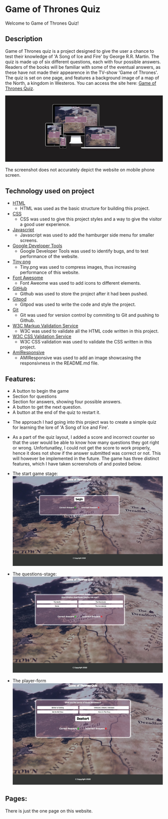 # Game of Thrones Quiz

Welcome to Game of Thrones Quiz!

## Description

Game of Thrones quiz is a project designed to give the user a chance to test their knowledge of 'A Song of Ice and Fire' by George R.R. Martin. The quiz is made up of six different questions, each with four possible answers. Readers of the books will be familiar with some of the eventual answers, as these have not made their appearence in the TV-show 'Game of Thrones'. The quiz is set on one page, and features a background image of a map of the North, a kingdom in Westeros. You can access the site here: [Game of Thrones Quiz](https://hemenhk.github.io/gameofthrones-quiz/).

![responsive design](assets/images/GoT%20quiz%20screenshot.jpg)

The screenshot does not accurately depict the website on mobile phone screen.

## Technology used on project

- [HTML](https://developer.mozilla.org/en-US/docs/Web/HTML)
    - HTML was used as the basic structure for building this project.
- [CSS](https://developer.mozilla.org/en-US/docs/Learn/Getting_started_with_the_web/CSS_basics)
    - CSS was used to give this project styles and a way to give the visitor a good user experience.
- [Javascript](https://developer.mozilla.org/en-US/docs/Web/JavaScript/Guide)
    - Javascript was used to add the hamburger side menu for smaller screens.
- [Google Developer Tools](https://developers.google.com/web/tools/chrome-devtools)
    - Google Developer Tools was used to identify bugs, and to test performance of the website.
- [Tiny.png](https://tinypng.com/)
    - Tiny.png was used to compress images, thus increasing performance of this website.
- [Font Awesome](https://fontawesome.com/)
    - Font Aweome was used to add icons to different elements.
- [GitHub](https://github.com/)
    - Github was used to store the project after it had been pushed.
- [Gitpod](https://www.gitpod.io/)
    - Gitpod was used to write the code and style the project.
- [Git](https://git-scm.com/)
    - Git was used for version control by commiting to Git and pushing to Github.
- [W3C Markup Validation Service](https://validator.w3.org/)
    - W3C was used to validate all the HTML code written in this project. 
- [W3C CSS Validation Service](https://jigsaw.w3.org/css-validator/#validate_by_input)
    - W3C CSS validation was used to validate the CSS written in this project.
- [AmIResponsive](http://ami.responsivedesign.is/)
    - AMIResponsive was used to add an image showcasing the responsivness in the README.md file.

 ## Features:
* A button to begin the game
* Section for questions
* Section for answers, showing four possible answers.
* A button to get the next question.
* A button at the end of the quiz to restart it.

- The approach I had going into this project was to create a simple quiz for learning the lore of 'A Song of Ice and Fire'.
- As a part of the quiz layout, I added a score and incorrect counter so that the user would be able to know how many questions they got right or wrong. Unfortunatley, I could not get the score to work properly, hence it does not show if the answer submitted was correct or not. This will however be implemented in the future. 
The game has three distinct features, which I have taken screenshots of and posted below.

- The start game stage:
![begin-game](./assets/images/beginning%20stage.jpg)

- The questions-stage:
![questions](./assets/images/questions%20stage.jpg)

- The player-form
![restart](./assets/images/restart%20stage.jpg)

## Pages: 
There is just the one page on this website.